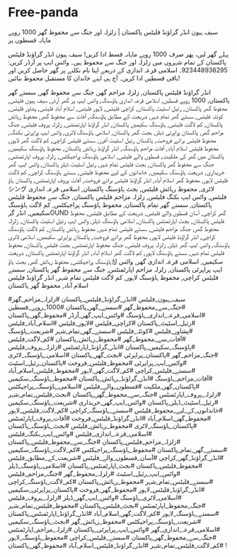 # Free-panda

سیف ہیون انڈر گراؤنڈ فلیٹس پاکستان | زلزلہ اور جنگ سے محفوظ گھر 1000 روپے ماہانہ قسطوں پر


پہلے گھر لیں، پھر صرف 1000 روپے ماہانہ قسط ادا کریں! سیف ہیون انڈر گراؤنڈ فلیٹس پاکستان کے تمام شہروں میں زلزلہ اور جنگ سے محفوظ ہیں۔ واٹس ایپ پر آرڈر کریں: 923448938295۔ اسلامی قرعہ اندازی کے ذریعے اپنا نام نکلنے پر گھر حاصل کریں اور باقی قسطیں ادا کریں۔ آج ہی اپنے خاندان کا مستقبل محفوظ بنائیں!


انڈر گراؤنڈ فلیٹس پاکستان, زلزلہ مزاحم گھر, جنگ سے محفوظ گھر, سستے گھر پاکستان, 1000 روپے قسطیں, اسلامی قرعہ اندازی ہاؤسنگ, واٹس ایپ پر گھر آرڈر, سیف ہیون فلیٹس, محفوظ گھر پاکستان, رئیل اسٹیٹ پاکستان, کراچی فلیٹس, لاہور فلیٹس, اسلام آباد فلیٹس, پشاور فلیٹس, کوئٹہ فلیٹس, سستے گھر تمام شہر, شریعت کے مطابق ہاؤسنگ, آفات سے محفوظ گھر, محفوظ رہائش پاکستان, کم لاگت فلیٹس, ہاؤسنگ سکیمیں پاکستان, انڈر گراؤنڈ اپارٹمنٹس, زلزلہ پروف فلیٹس, جنگ مزاحم گھر, پاکستان پراپرٹی ڈیلز, بجٹ گھر پاکستان, اسلامی ہاؤسنگ لاٹری, واٹس ایپ پراپرٹی بکنگ, محفوظ فلیٹس برائے فروخت, پاکستان رئیل اسٹیٹ آفرز, سستے فلیٹس کراچی, کم لاگت گھر لاہور, محفوظ فلیٹس اسلام آباد, آفات مزاحم ہاؤسنگ, انڈر گراؤنڈ رہائش پاکستان, محفوظ ہاؤسنگ سکیمیں, پاکستان میں گھر کی ملکیت, قسطوں والے فلیٹس, اسلامی ہاؤسنگ پراجیکٹس, زلزلہ پروف اپارٹمنٹس, جنگ سے محفوظ گھر پاکستان, بجٹ فلیٹس تمام شہر, رئیل اسٹیٹ ڈیلز پاکستان, واٹس ایپ گھر خریداری, شریعت ہاؤسنگ سکیمیں, خاندانوں کے لیے محفوظ فلیٹس, سستے ہاؤسنگ کراچی, کم لاگت فلیٹس لاہور, محفوظ گھر اسلام آباد, انڈر گراؤنڈ فلیٹس برائے فروخت, آفات پروف اپارٹمنٹس, پاکستان ہاؤシング لاٹری, محفوظ رہائش فلیٹس, بجٹ ہاؤسنگ پاکستان, اسلامی قرعہ اندازی فلیٹس, واٹس ایپ بکنگ فلیٹس, زلزلہ مزاحم فلیٹس پاکستان, جنگ سے محفوظ فلیٹس پاکستان, سستے گھر تمام پاکستان, محفوظ ہاؤسنگ پراجیکٹس, کم لاگت ہاؤسنگ سکیمیں, انڈر گرOUND گھر کراچی, آسان قسطوں والے فلیٹس, شریعت کے مطابق فلیٹس, محفوظ فلیٹس پاکستان, بجٹ اپارٹمنٹس پاکستان, اسلامی ہاؤسنگ ڈیلز, واٹس ایپ رئیل اسٹیٹ پاکستان, زلزلہ محفوظ گھر, جنگ مزاحم فلیٹس, سستے فلیٹس تمام شہر, محفوظ رہائش پاکستان, کم لاگت ہاؤسنگ کراچی, انڈر گراؤنڈ فلیٹس لاہور, محفوظ گھر برائے فروخت, پاکستان پراپرٹی سکیمیں, اسلامی لاٹری ہاؤسنگ, واٹس ایپ گھر ڈیلز, زلزلہ پروف فلیٹس, جنگ محفوظ اپارٹمنٹس, بجٹ فلیٹس پاکستان, محفوظ فلیٹس تمام شہر, سستے ہاؤسنگ لاہور, کم لاگت گھر اسلام آباد, انڈر گراؤنڈ اپارٹمنٹس پاکستان, شریعت ہاؤسنگ پراجیکٹس, محفوظ رہائش گھر, بجٹ ہاؤ싱 سکیمیں, اسلامی قرعہ اندازی گھر, واٹس ایپ پراپرٹی پاکستان, زلزلہ مزاحم اپارٹمنٹس, جنگ سے محفوظ گھر پاکستان, سستے فلیٹس کراچی, محفوظ ہاؤسنگ لاہور, کم لاگت فلیٹس تمام شہر, انڈر گراؤنڈ فلیٹس اسلام آباد, محفوظ گھر پاکستان


#سیف_ہیون_فلیٹس #انڈر_گراؤنڈ_فلیٹس_پاکستان #زلزلہ_مزاحم_گھر #جنگ_سے_محفوظ_گھر #سستے_گھر_پاکستان #1000_روپے_قسطیں #اسلامی_قرعہ_اندازی_ہاؤسنگ #واٹس_ایپ_گھر_آرڈر #محفوظ_گھر_پاکستان #رئیل_اسٹیٹ_پاکستان #کراچی_فلیٹس #لاہور_فلیٹس #اسلام_آباد_فلیٹس #پشاور_فلیٹس #کوئٹہ_فلیٹس #سستے_گھر_تمام_شہر #شریعت_ہاؤسنگ #آفات_سے_محفوظ_گھر #محفوظ_رہائش_پاکستان #کم_لاگت_فلیٹس #ہاؤسنگ_سکیمیں_پاکستان #انڈر_گراؤنڈ_اپارٹمنٹس #زلزلہ_پروف_فلیٹس #جنگ_مزاحم_گھر #پاکستان_پراپرٹی #بجٹ_گھر_پاکستان #اسلامی_ہاؤسنگ_لاٹری #واٹس_ایپ_پراپرٹی #محفوظ_فلیٹس_فروخت #پاکستان_رئیل_اسٹیٹ #سستے_فلیٹس_کراچی #کم_لاگت_گھر_لاہور #محفوظ_فلیٹس_اسلام_آباد #آفات_مزاحم_ہاؤسنگ #انڈر_گراؤنڈ_رہائش_پاکستان #محفوظ_ہاؤسنگ_سکیمیں #پاکستان_گھر_ملکیت #قسطوں_والے_فلیٹس #اسلامی_ہاؤسنگ_پراجیکٹس #زلزلہ_پروف_اپارٹمنٹس #جنگ_سے_محفوظ_گھر_پاکستان #بجٹ_فلیٹس_تمام_شہر #رئیل_اسٹیٹ_ڈیلز_پاکستان #واٹس_ایپ_گھر_خریداری #شریعت_ہاؤسنگ_سکیمیں #خاندانوں_کے_لیے_محفوظ_فلیٹس #سستے_ہاؤسنگ_کراچی #کم_لاگت_فلیٹس_لاہور #محفوظ_گھر_اسلام_آباد #انڈر_گراؤنڈ_فلیٹس_فروخت #آفات_پروف_اپارٹمنٹس #پاکستان_ہاؤسنگ_لاٹری #محفوظ_رہائش_فلیٹس #بجٹ_ہاؤسنگ_پاکستان #اسلامی_قرعہ_اندازی_فلیٹس #واٹس_ایپ_بکنگ_فلیٹس #زلزلہ_مزاحم_فلیٹس_پاکستان #جنگ_سے_محفوظ_فلیٹس_پاکستان #سستے_گھر_تمام_پاکستان #محفوظ_ہاؤسنگ_پراجیکٹس #کم_لاگت_ہاؤسنگ_سکیمیں #انڈر_گراؤنڈ_گھر_کراچی #آسان_قسطوں_والے_فلیٹس #شریعت_کے_مطابق_فلیٹس #محفوظ_فلیٹس_پاکستان #بجٹ_اپارٹمنٹس_پاکستان #اسلامی_ہاؤسنگ_ڈیلز #واٹس_ایپ_رئیل_اسٹیٹ #زلزلہ_محفوظ_گھر #جنگ_مزاحم_فلیٹس #سستے_فلیٹس_تمام_شہر #محفوظ_رہائش_پاکستان #کم_لاگت_ہاؤسنگ_کراچی #انڈر_گراؤنڈ_فلیٹس_لاہور #محفوظ_گھر_فروخت #پاکستان_پراپرٹی_سکیمیں #اسلامی_لاٹری_ہاؤسنگ #واٹس_ایپ_گھر_ڈیلز #زلزلہ_پروف_فلیٹس #جنگ_محفوظ_اپارٹمنٹس #بجٹ_فلیٹس_پاکستان #محفوظ_فلیٹس_تمام_شہر #سستے_ہاؤسنگ_لاہور #کم_لاگت_گھر_اسلام_آباد #انڈر_گراؤنڈ_اپارٹمنٹس_پاکستان #شریعت_ہاؤسنگ_پراجیکٹس #محفوظ_رہائش_گھر #بجٹ_ہاؤسنگ_سکیمیں #اسلامی_قرعہ_اندازی_گھر #واٹس_ایپ_پراپرٹی_پاکستان #زلزلہ_مزاحم_اپارٹمنٹس #جنگ_سے_محفوظ_گھر_پاکستان #سستے_فلیٹس_کراچی #محفوظ_ہاؤسنگ_لاہور #کم_لاگت_فلیٹس_تمام_شہر #انڈر_گراؤنڈ_فلیٹس_اسلام_آباد #محفوظ_گھر_پاکستان
!

